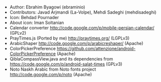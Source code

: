 * Author: Ebrahim Byagowi (ebraminio)
* Contributors: Javad Arjmandi (La-Volpe), Mehdi Sadeghi (mehdisadeghi)
* Icon: Behdad Pournader
* About icon: Iman Soltanian
* Calendar converter http://code.google.com/p/mobile-persian-calendar/ (GPLv2)
* PrayTimes.js (Ported by me) http://praytimes.org/ (LGPLv3)
* ArabicShaper http://code.google.com/p/arabicreshaper/ (Apache)
* ColorPickerPreference https://github.com/attenzione/android-ColorPickerPreference (Apache)
* QiblaCompassView.java and its dependencies from https://code.google.com/p/android-salat-times (GPLv3)
* Noto Naskh Arabic from Noto fonts project http://code.google.com/p/noto (Apache)
